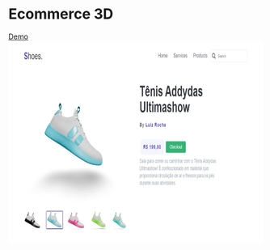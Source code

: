 # Ecommerce 3D

[Demo](https://shoes-3d.herokuapp.com/)
<img src="https://raw.githubusercontent.com/LuizMauro/ecommerce-3d/main/src/assets/Print-tela.jpeg" width="800" height="400" />
